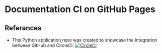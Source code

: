 # Documentation CI on GitHub Pages

## Referances

- This Python application repo was created to showcase the integration between GitHub and CircleCI.
  [![CircleCI](https://circleci.com/gh/NdagiStanley/python_app.svg?style=svg)](https://app.circleci.com/pipelines/github/snehangshuk/docs-on-gh-pages)
